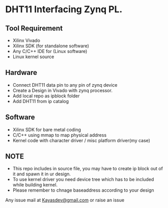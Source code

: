 # DHT11 Interfacing Zynq PL.  

## Tool Requirement
  * Xilinx Vivado
  * Xilinx SDK (for standalone software)
  * Any C/C++ IDE for (Linux software)
  * Linux kernel source 
## Hardware
* Connect DHT11  data pin to any pin of zynq device 
* Create a Design in Vivado with zynq processor.
* Add local repo as ipblock folder
* Add DHT11 from ip catalog


## Software
* Xilinx SDK for bare metal coding
* C/C++ using mmap to map physical address
* Kernel code with character driver / misc platform driver(my case)

## NOTE
* This repo includes in source file, you may have to create ip block out of it and spawn it in ur design.
* To use kernel driver you need device tree which has to be included while building kernel.
* Please remember to chnage baseaddress according to your design

Any issue mail at 
Kayasdev@gmail.com or raise an issue
